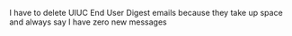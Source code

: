 I have to delete UIUC End User Digest emails because they take up space and always say I have zero new messages
